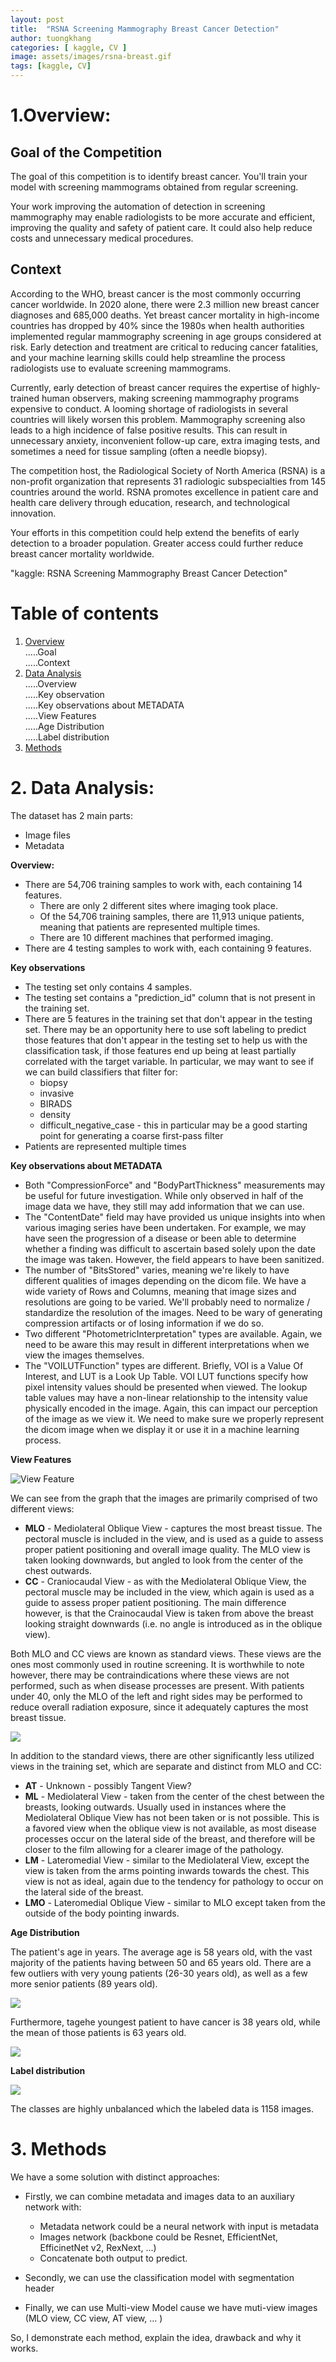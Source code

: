 ```yaml
---
layout: post
title:  "RSNA Screening Mammography Breast Cancer Detection"
author: tuongkhang
categories: [ kaggle, CV ]
image: assets/images/rsna-breast.gif
tags: [kaggle, CV]
---
```


# 1.Overview: <a name="overview"></a>
## Goal of the Competition
The goal of this competition is to identify breast cancer. You'll train your model with screening mammograms obtained from regular screening.

Your work improving the automation of detection in screening mammography may enable radiologists to be more accurate and efficient, improving the quality and safety of patient care. It could also help reduce costs and unnecessary medical procedures.

## Context
According to the WHO, breast cancer is the most commonly occurring cancer worldwide. In 2020 alone, there were 2.3 million new breast cancer diagnoses and 685,000 deaths. Yet breast cancer mortality in high-income countries has dropped by 40% since the 1980s when health authorities implemented regular mammography screening in age groups considered at risk. Early detection and treatment are critical to reducing cancer fatalities, and your machine learning skills could help streamline the process radiologists use to evaluate screening mammograms.

Currently, early detection of breast cancer requires the expertise of highly-trained human observers, making screening mammography programs expensive to conduct. A looming shortage of radiologists in several countries will likely worsen this problem. Mammography screening also leads to a high incidence of false positive results. This can result in unnecessary anxiety, inconvenient follow-up care, extra imaging tests, and sometimes a need for tissue sampling (often a needle biopsy).

The competition host, the Radiological Society of North America (RSNA) is a non-profit organization that represents 31 radiologic subspecialties from 145 countries around the world. RSNA promotes excellence in patient care and health care delivery through education, research, and technological innovation.

Your efforts in this competition could help extend the benefits of early detection to a broader population. Greater access could further reduce breast cancer mortality worldwide.

"kaggle: RSNA Screening Mammography Breast Cancer Detection"

# Table of contents
1. [Overview](#overview)  
    .....Goal  
    .....Context  
2. [Data Analysis](#analysis)  
    .....Overview  
    .....Key observation  
    .....Key observations about METADATA  
    .....View Features  
    .....Age Distribution  
    .....Label distribution  
3. [Methods](#method)

# 2. Data Analysis: <a name='analysis'></a>

The dataset has 2 main parts:
* Image files
* Metadata
    
**Overview:**
* There are 54,706 training samples to work with, each containing 14 features.
    * There are only 2 different sites where imaging took place.
    * Of the 54,706 training samples, there are 11,913 unique patients, meaning that patients are represented multiple times.
    * There are 10 different machines that performed imaging.
* There are 4 testing samples to work with, each containing 9 features.

**Key observations**

* The testing set only contains 4 samples. 
* The testing set contains a "prediction_id" column that is not present in the training set.
* There are 5 features in the training set that don't appear in the testing set. There may be an opportunity here to use soft labeling to predict those features that don't appear in the testing set to help us with the classification task, if those features end up being at least partially correlated with the target variable. In particular, we may want to see if we can build classifiers that filter for:
    * biopsy
    * invasive
    * BIRADS
    * density
    * difficult_negative_case - this in particular may be a good starting point for generating a coarse first-pass filter
* Patients are represented multiple times


**Key observations about METADATA**

* Both "CompressionForce" and "BodyPartThickness" measurements may be useful for future investigation. While only observed in half of the image data we have, they still may add information that we can use.
* The "ContentDate" field may have provided us unique insights into when various imaging series have been undertaken. For example, we may have seen the progression of a disease or been able to determine whether a finding was difficult to ascertain based solely upon the date the image was taken. However, the field appears to have been sanitized.
* The number of "BitsStored" varies, meaning we're likely to have different qualities of images depending on the dicom file.
We have a wide variety of Rows and Columns, meaning that image sizes and resolutions are going to be varied. We'll probably need to normalize / standardize the resolution of the images. Need to be wary of generating compression artifacts or of losing information if we do so.
* Two different "PhotometricInterpretation" types are available. Again, we need to be aware this may result in different interpretations when we view the images themselves.
* The "VOILUTFunction" types are different. Briefly, VOI is a Value Of Interest, and LUT is a Look Up Table. VOI LUT functions specify how pixel intensity values should be presented when viewed. The lookup table values may have a non-linear relationship to the intensity value physically encoded in the image. Again, this can impact our perception of the image as we view it. We need to make sure we properly represent the dicom image when we display it or use it in a machine learning process.

**View Features**

<img src="../assets/images/rsna-22/view_features.png" alt="View Feature">

We can see from the graph that the images are primarily comprised of two different views:
* **MLO** - Mediolateral Oblique View - captures the most breast tissue. The pectoral muscle is included in the view, and is used as a guide to assess proper patient positioning and overall image quality. The MLO view is taken looking downwards, but angled to look from the center of the chest outwards.
* **CC** -  Craniocaudal View - as with the Mediolateral Oblique View, the pectoral muscle may be included in the view, which again is used as a guide to assess proper patient positioning. The main difference however, is that the Crainocaudal View is taken from above the breast looking straight downwards (i.e. no angle is introduced as in the oblique view).

Both MLO and CC views are known as standard views. These views are the ones most commonly used in routine screening. It is worthwhile to note however, there may be contraindications where these views are not performed, such as when disease processes are present. With patients under 40, only the MLO of the left and right sides may be performed to reduce overall radiation exposure, since it adequately captures the most breast tissue.

<img src="../assets/images/rsna-22/mlo_views.png" >

In addition to the standard views, there are other significantly less utilized views in the training set, which are separate and distinct from MLO and CC:

* **AT** - Unknown - possibly Tangent View?
* **ML** - Mediolateral View - taken from the center of the chest between the breasts, looking outwards. Usually used in instances where the Mediolateral Oblique View has not been taken or is not possible. This is a favored view when the oblique view is not available, as most disease processes occur on the lateral side of the breast, and therefore will be closer to the film allowing for a clearer image of the pathology.
* **LM** - Lateromedial View - similar to the Mediolateral View, except the view is taken from the arms pointing inwards towards the chest. This view is not as ideal, again due to the tendency for pathology to occur on the lateral side of the breast.
* **LMO** - Lateromedial Oblique View - similar to MLO except taken from the outside of the body pointing inwards.

**Age Distribution**

The patient's age in years. The average age is 58 years old, with the vast majority of the patients having between 50 and 65 years old. There are a few outliers with very young patients (26-30 years old), as well as a few more senior patients (89 years old).

<img src="../assets/images/rsna-22/age_distribution.png" >

Furthermore, tagehe youngest patient to have cancer is 38 years old, while the mean of those patients is 63 years old.

<img src="../assets/images/rsna-22/age_distribution_02.png" >

**Label distribution**

<img src="../assets/images/rsna-22/label_distribution.png" >

The classes are highly unbalanced which the labeled data is 1158 images.

# 3. Methods <a name='method'></a>
We have a some solution with distinct approaches:

* Firstly, we can combine metadata and images data to an auxiliary network with:
    * Metadata network could be a neural network with input is metadata
    * Images network (backbone could be Resnet, EfficientNet, EfficinetNet v2, RexNext, ...)
    * Concatenate both output to predict.

* Secondly, we can use the classification model with segmentation header
* Finally, we can use Multi-view Model cause we have muti-view images (MLO view, CC view, AT view, ... )

So, I demonstrate each method, explain the idea, drawback and why it works.